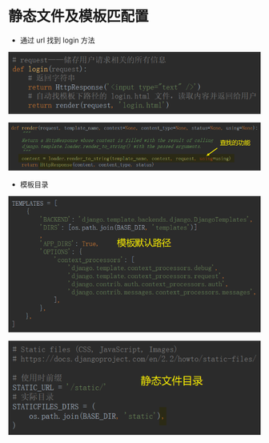 # 静态文件及模板匹配置

- 通过 url 找到 login 方法

![1560081771019](静态文件及模板配置.assets/1560081771019.png)

![1560081775252](静态文件及模板配置.assets/1560081775252.png)

- 模板目录

![1560079812069](静态文件及模板配置.assets/1560079812069.png)

![1560081386337](静态文件及模板配置.assets/1560081386337.png)

